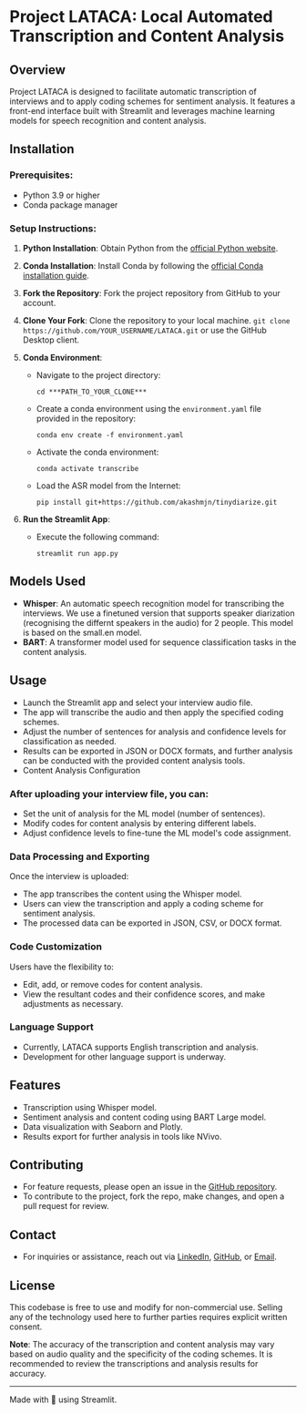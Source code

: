 # Project LATACA: Local Automated Transcription and Content Analysis

## Overview
Project LATACA is designed to facilitate automatic transcription of interviews and to apply coding schemes for sentiment analysis. It features a front-end interface built with Streamlit and leverages machine learning models for speech recognition and content analysis.

## Installation

### Prerequisites:
- Python 3.9 or higher
- Conda package manager

### Setup Instructions:
1. **Python Installation**: Obtain Python from the [official Python website](https://www.python.org/downloads/).
2. **Conda Installation**: Install Conda by following the [official Conda installation guide](https://docs.conda.io/projects/conda/en/latest/user-guide/install/).
1. **Fork the Repository**: Fork the project repository from GitHub to your account.

2. **Clone Your Fork**: Clone the repository to your local machine.
   ```git clone https://github.com/YOUR_USERNAME/LATACA.git``` or use the GitHub Desktop client.

3. **Conda Environment**:
   - Navigate to the project directory:
     ```
     cd ***PATH_TO_YOUR_CLONE***
     ```
   - Create a conda environment using the `environment.yaml` file provided in the repository:
     ```
     conda env create -f environment.yaml
     ```
   - Activate the conda environment:
     ```
     conda activate transcribe
     ```
    - Load the ASR model from the Internet:
      ```
      pip install git+https://github.com/akashmjn/tinydiarize.git
      ```

          


4. **Run the Streamlit App**:
   - Execute the following command:
     ```
     streamlit run app.py
     ```

## Models Used
- **Whisper**: An automatic speech recognition model for transcribing the interviews. We use a finetuned version that supports speaker diarization (recognising the differnt speakers in the audio) for 2 people. This model is based on the small.en model. 
- **BART**: A transformer model used for sequence classification tasks in the content analysis.

## Usage
- Launch the Streamlit app and select your interview audio file.
- The app will transcribe the audio and then apply the specified coding schemes.
- Adjust the number of sentences for analysis and confidence levels for classification as needed.
- Results can be exported in JSON or DOCX formats, and further analysis can be conducted with the provided content analysis tools.
- Content Analysis Configuration
### After uploading your interview file, you can:
- Set the unit of analysis for the ML model (number of sentences).
- Modify codes for content analysis by entering different labels.
- Adjust confidence levels to fine-tune the ML model's code assignment.
### Data Processing and Exporting
Once the interview is uploaded:
- The app transcribes the content using the Whisper model.
- Users can view the transcription and apply a coding scheme for sentiment analysis.
- The processed data can be exported in JSON, CSV, or DOCX format.
### Code Customization
Users have the flexibility to:
- Edit, add, or remove codes for content analysis.
- View the resultant codes and their confidence scores, and make adjustments as necessary.
### Language Support
- Currently, LATACA supports English transcription and analysis.
- Development for other language support is underway.


## Features
- Transcription using Whisper model.
- Sentiment analysis and content coding using BART Large model.
- Data visualization with Seaborn and Plotly.
- Results export for further analysis in tools like NVivo.

## Contributing
- For feature requests, please open an issue in the [GitHub repository](https://github.com/JonasWeinert/QualresNLP/issues).
- To contribute to the project, fork the repo, make changes, and open a pull request for review.

## Contact
- For inquiries or assistance, reach out via [LinkedIn](https://www.linkedin.com/in/jweinert1997/), [GitHub](https://github.com/JonasWeinert/), or [Email](mailto:jonas.weinert@gmail.com).

## License
This codebase is free to use and modify for non-commercial use. Selling any of the technology used here to further parties requires explicit written consent.

**Note**: The accuracy of the transcription and content analysis may vary based on audio quality and the specificity of the coding schemes. It is recommended to review the transcriptions and analysis results for accuracy.

---

Made with 🧡 using Streamlit.

